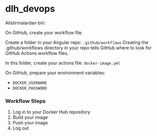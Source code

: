 # dlh_devops


Alistirmalardan biri:

On GitHub, create your workflow file.

Create a folder in your Angular repo: `.github/workflows`
Creating the .github/workflows directory in your repo tells GitHub where to look for GitHub Actions workflow files.

In this folder, create your actions file: `docker-image.yml`

On GitHub, prepare your environment variables:

- `DOCKER_USERNAME`
- `DOCKER_PASSWORD`

### Workflow Steps

1. Log in to your Docker Hub repository  
2. Build your image  
3. Push your image  
4. Log out
